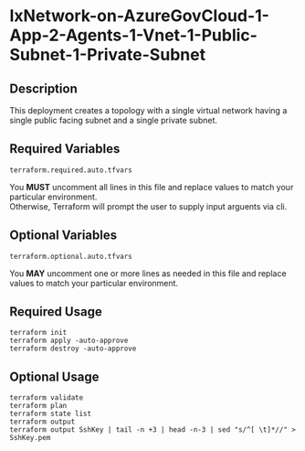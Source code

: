 # IxNetwork-on-AzureGovCloud-1-App-2-Agents-1-Vnet-1-Public-Subnet-1-Private-Subnet

## Description
This deployment creates a topology with a single virtual network having a single public facing subnet and a single private subnet.

## Required Variables
```
terraform.required.auto.tfvars
```
You **MUST** uncomment all lines in this file and replace values to match your particular environment.  
Otherwise, Terraform will prompt the user to supply input arguents via cli.

## Optional Variables
```
terraform.optional.auto.tfvars
```
You **MAY** uncomment one or more lines as needed in this file and replace values to match your particular environment.

## Required Usage
```
terraform init
terraform apply -auto-approve
terraform destroy -auto-approve
```

## Optional Usage
```
terraform validate
terraform plan
terraform state list
terraform output
terraform output SshKey | tail -n +3 | head -n-3 | sed "s/^[ \t]*//" > SshKey.pem
```